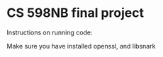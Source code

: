# CS 598NB final project


Instructions on running code:

Make sure you have installed openssl, and libsnark

